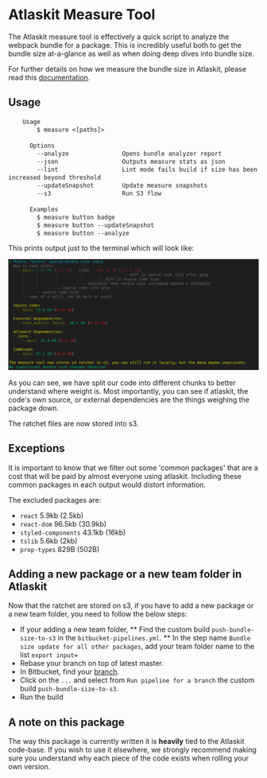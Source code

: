 # Atlaskit Measure Tool

The Atlaskit measure tool is effectively a quick script to analyze the webpack bundle for a package. This is incredibly useful both to get the bundle size at-a-glance as well as when doing deep dives into bundle size.

For further details on how we measure the bundle size in Atlaskit, please read this [documentation](https://atlaskit.atlassian.com/docs/guides/bundle-size).

## Usage
```
    Usage
        $ measure <[paths]>

      Options
        --analyze               Opens bundle analyzer report
        --json                  Outputs measure stats as json
        --lint                  Lint mode fails build if size has been increased beyond threshold
        --updateSnapshot        Update measure snapshots
        --s3                    Run S3 flow

      Examples
        $ measure button badge
        $ measure button --updateSnapshot
        $ measure button --analyze
```

This prints output just to the terminal which will look like:

![measure output](./screenshots/measure-output.png)

As you can see, we have split our code into different chunks to better understand where weight is. Most importantly, you can see if atlaskit, the code's own source, or external dependencies are the things weighing the package down.

The ratchet files are now stored into s3.

## Exceptions

It is important to know that we filter out some 'common packages' that are a cost that will be paid by almost everyone using atlaskit. Including these common packages in each output would distort information.

The excluded packages are:

- `react` 5.9kb (2.5kb)
- `react-dom` 96.5kb (30.9kb)
- `styled-components` 43.1kb (16kb)
- `tslib` 5.6kb (2kb)
- `prop-types` 829B (502B)

## Adding a new package or a new team folder in Atlaskit

Now that the ratchet are stored on s3, if you have to add a new package or a new team folder, you need to follow the below steps:
- If your adding a new team folder, 
  ** Find the custom build `push-bundle-size-to-s3` in the `bitbucket-pipelines.yml`.
  ** In the step name `Bundle size update for all other packages`, add your team folder name to the list `export input=`
- Rebase your branch on top of latest master.
- In Bitbucket, find your [branch](https://bitbucket.org/atlassian/atlaskit-mk-2/branches/).
- Click on the `...` and select from `Run pipeline for a branch` the custom build `push-bundle-size-to-s3`.
- Run the build

## A note on this package

The way this package is currently written it is **heavily** tied to the Atlaskit code-base. If you wish to use it elsewhere, we strongly recommend making sure you understand why each piece of the code exists when rolling your own version.
